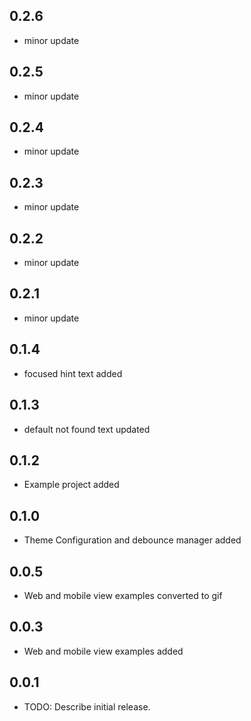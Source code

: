 ## 0.2.6

* minor update

## 0.2.5

* minor update

## 0.2.4

* minor update

## 0.2.3

* minor update

## 0.2.2

* minor update

## 0.2.1

* minor update

## 0.1.4

* focused hint text added 

## 0.1.3 

* default not found text updated

## 0.1.2    

* Example project added

## 0.1.0

* Theme Configuration and debounce manager added 

## 0.0.5

* Web and mobile view examples converted to gif

## 0.0.3

* Web and mobile view examples added

## 0.0.1

* TODO: Describe initial release.
